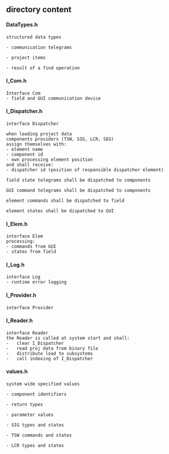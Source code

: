 ## directory content

#### DataTypes.h
```
structured data types

- communication telegrams

- project items

- result of a find operation
```

#### I_Com.h
```
Interface Com
- field and GUI communication device
```

#### I_Dispatcher.h
```
interface Dispatcher

when loading project data
components providers (TSW, SIG, LCR, SEG)
assign themselves with:
- element name
- component id
- own processing element position
and shall receive:
- dispatcher id (position of responsible dispatcher element)

field state telegrams shall be dispatched to components

GUI command telegrams shall be dispatched to components

element commands shall be dispatched to field

element states shall be dispatched to GUI
```

#### I_Elem.h
```
interface Elem
processing:
- commands from GUI
- states from field
```

#### I_Log.h
```
interface Log
- runtime error logging
```

#### I_Provider.h
```
interface Provider
```

#### I_Reader.h
```
interface Reader
the Reader is called at system start and shall:
-   clear I_Dispatcher
-   read proj data from binary file
-   distribute load to subsystems
-   call indexing of I_Dispatcher
```

#### values.h
```
system wide specified values

- component identifiers

- return types

- parameter values

- SIG types and states

- TSW commands and states

- LCR types and states
```
